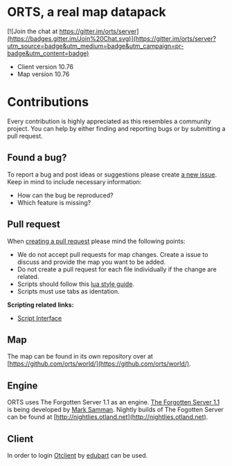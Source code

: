 # ORTS, a real map datapack

[![Join the chat at https://gitter.im/orts/server](https://badges.gitter.im/Join%20Chat.svg)](https://gitter.im/orts/server?utm_source=badge&utm_medium=badge&utm_campaign=pr-badge&utm_content=badge)
 * Client version 10.76
 * Map version 10.76

# Contributions
Every contribution is highly appreciated as this resembles a community project. You can help by either finding and reporting bugs or by submitting a pull request.

## Found a bug?
To report a bug and post ideas or suggestions please create [a new issue](https://github.com/orts/server/issues). Keep in mind to include necessary information:
 * How can the bug be reproduced?
 * Which feature is missing?

## Pull request
When [creating a pull request](https://github.com/orts/server/pulls) please mind the following points:
* We do not accept pull requests for map changes. Create a issue to discuss and provide the map you want to be added.
* Do not create a pull request for each file individually if the change are related.
* Scripts should follow this [lua style guide](https://github.com/Olivine-Labs/lua-style-guide).
* Scripts must use tabs as identation.

**Scripting related links:**
- [Script Interface](https://github.com/otland/forgottenserver/wiki/Script-Interface)

## Map
The map can be found in its own repository over at [https://github.com/orts/world/](https://github.com/orts/world/).

## Engine
ORTS uses The Forgotten Server 1.1 as an engine. [The Forgotten Server 1.1](https://github.com/otland/forgottenserver) is being developed by [Mark Samman](https://github.com/marksamman). Nightly builds of The Fogotten Server can be found at [http://nightlies.otland.net](http://nightlies.otland.net).

## Client
In order to login  [Otclient](https://github.com/edubart/otclient) by [edubart](https://github.com/edubart) can be used.
